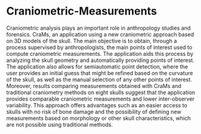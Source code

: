 # Craniometric-Measurements
Craniometric analysis plays an important role in anthropology studies and forensics. CraMs, an application using a new craniometric approach based on 3D models of the skull. The main objective is to obtain, through a process supervised by anthropologists, the main points of interest used to compute craniometric measurements. The application aids this process by analyzing the skull geometry and automatically providing points of interest. The application also allows for semiautomatic point detection, where the user provides an initial guess that might be refined based on the curvature of the skull, as well as the manual selection of any other points of interest. Moreover, results comparing measurements obtained with CraMs and traditional craniometry methods on eight skulls suggest that the application provides comparable craniometric measurements and lower inter-observer variability. This approach offers advantages such as an easier access to skulls with no risk of bone damage and the possibility of defining new measurements based on morphology or other skull characteristics, which are not possible using traditional methods.
